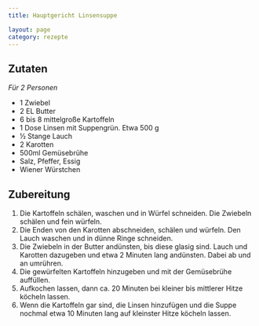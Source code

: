 ```yaml
---
title: Hauptgericht Linsensuppe

layout: page
category: rezepte
---
```


Zutaten
-------
*Für 2 Personen*

- 1 Zwiebel
- 2 EL Butter
- 6 bis 8 mittelgroße Kartoffeln
- 1 Dose Linsen mit Suppengrün. Etwa 500 g
- ½ Stange Lauch
- 2 Karotten
- 500ml Gemüsebrühe
- Salz, Pfeffer, Essig
- Wiener Würstchen

Zubereitung
-----------
1. Die Kartoffeln schälen, waschen und in Würfel schneiden. Die Zwiebeln schälen und fein würfeln. 
2. Die Enden von den Karotten abschneiden, schälen und würfeln. Den Lauch waschen und in dünne Ringe schneiden.
3. Die Zwiebeln in der Butter andünsten, bis diese glasig sind. Lauch und Karotten dazugeben und etwa 2 Minuten lang andünsten. Dabei ab und an umrühren.
4. Die gewürfelten Kartoffeln hinzugeben und mit der Gemüsebrühe auffüllen.
5. Aufkochen lassen, dann ca. 20 Minuten bei kleiner bis mittlerer Hitze köcheln lassen.
6. Wenn die Kartoffeln gar sind, die Linsen hinzufügen und die Suppe nochmal etwa 10 Minuten lang auf kleinster Hitze köcheln lassen.
